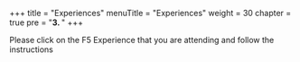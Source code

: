 +++
title = "Experiences"
menuTitle = "Experiences"
weight = 30
chapter = true
pre = "<b>3. </b>"
+++

Please click on the F5 Experience that you are attending and follow the instructions